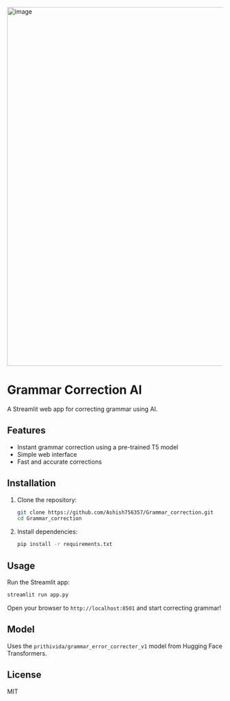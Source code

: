 <img width="1704" height="837" alt="image" src="https://github.com/user-attachments/assets/48f2f84f-ad61-4844-99b3-0c782fadf5c6" />

 # Grammar Correction AI

A Streamlit web app for correcting grammar using AI.

## Features

- Instant grammar correction using a pre-trained T5 model
- Simple web interface
- Fast and accurate corrections

## Installation

1. Clone the repository:
   ```bash
   git clone https://github.com/Ashish756357/Grammar_correction.git
   cd Grammar_correction
   ```

2. Install dependencies:
   ```bash
   pip install -r requirements.txt
   ```

## Usage

Run the Streamlit app:
```bash
streamlit run app.py
```

Open your browser to `http://localhost:8501` and start correcting grammar!

## Model

Uses the `prithivida/grammar_error_correcter_v1` model from Hugging Face Transformers.

## License

MIT

